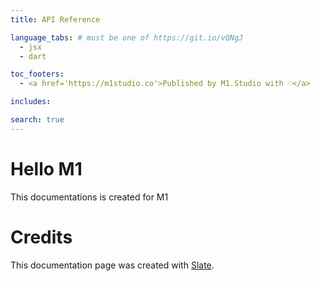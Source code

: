 ```yaml
---
title: API Reference

language_tabs: # must be one of https://git.io/vQNgJ
  - jsx
  - dart

toc_footers:
  - <a href='https://m1studio.co'>Published by M1.Studio with ♡</a>

includes:

search: true
---
```


# Hello M1

This documentations is created for M1 

# Credits
This documentation page was created with [Slate](https://github.com/lord/slate). 